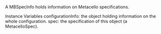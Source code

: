 A MBSpecInfo holds information on Metacello specifications.Instance Variables	configurationInfo:		the object holding information on the whole configuration.	spec:		the specification of this object (a MetacelloSpec).